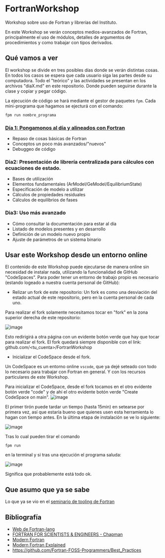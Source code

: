 # FortranWorkshop
Workshop sobre uso de Fortran y librerías del Instituto.

En este Workshop se verán conceptos medios-avanzados de Fortran, 
principalmente el uso de módulos, detalles de argumentos de procedimientos
y como trabajar con tipos derivados. 

## Qué vamos a ver
El workshop se divide en tres posibles días donde se verán distintas cosas. 
En todos los casos se espera que cada usuario siga las partes desde su computadora.
Todo el "teórico" y las actividades se presentan en los archivos "diaX.md" en este
repositorio. Donde pueden seguirse durante la clase y copiar y pegar código.

La ejecución de código se hará mediante el gestor de paquetes `fpm`. Cada mini-programa que
hagamos se ejecturá con el comando:

```bash
fpm run nombre_programa
```

### [Día 1: Pongamonos al día y alineados con Fortran](dia1.md)
- Repaso de cosas básicas de Fortran
- Conceptos un poco más avanzados/"nuevos"
- Debuggeo de código

### Dia2: Presentación de librería centralizada para cálculos con ecuaciones de estado.
- Bases de utilización
- Elementos fundamentales (ArModel/GeModel/EquilibriumState)
- Especificación de modelo a utilizar
- Cálculos de propiedades residuales
- Cálculos de equilibrios de fases

### Dia3: Uso más avanzado
- Cómo consultar la documentación para estar al día
- Listado de modelos presentes y en desarrollo
- Definición de un modelo nuevo propio
- Ajuste de parámetros de un sistema binario

## Usar este Workshop desde un entorno online
El contenido de este Workshop puede ejecutarse de manera online sin necesidad de instalar nada, 
utilizando la funcionalidad de GitHub "CodeSpaces". Para poder tener un entorno de trabajo propio
es necesario (estando logeado a nuestra cuenta personal de GitHub):

- Relizar un fork de este repositorio: Un fork es como una desviación del estado actual de este repositorio, pero en la cuenta personal de cada uno.

Para realizar el fork solamente necesitamos tocar en "fork" en la zona superior derecha de este repositorio:

![image](https://github.com/ipqa-research/FortranWorkshop/assets/24468661/c3ad71ba-f0f5-4b3b-8f6e-e7e3b3f82047)

Esto redirigirá a otra página con un evidente botón verde que hay que tocar para realizar el fork. El fork
quedará siempre disponible con el link: github.com/<tu_cuenta>/FortranWorkshop

- Inicializar el CodeSpace desde el fork.

Un CodeSpace es un entorno online `vscode`, que ya dejé seteado con todo lo necesario para trabajar con Fortran en general. Y con
los recursos particulares de este Workshop.

Para inicializar el CodeSpace, desde el fork tocamos en el otro evidente botón verde "code" y de ahí el otro evidente botón verde
"Create CodeSpace on main".
![image](https://github.com/ipqa-research/FortranWorkshop/assets/24468661/3f7c84a6-0a65-4d8b-8dea-b92c363c79ad)

El primer tirón puede tardar un tiempo (hasta 15min) en setearse por primera vez, así que estaría bueno que quienes usen esta
herramienta lo hagan con tiempo antes. En la última etapa de instalación se ve lo siguiente:

![image](https://github.com/ipqa-research/FortranWorkshop/assets/24468661/84dd6462-1a77-44ca-aa4e-db5ef38545a0)


Tras lo cual pueden tirar el comando

```
fpm run
```

en la terminal y si tras una ejecución el programa saluda:

![image](https://github.com/ipqa-research/FortranWorkshop/assets/24468661/5c5955c6-f653-4919-a88c-4422ac8dba99)

Significa que probablemente está todo ok.


## Que asumo que ya se sabe
Lo que ya se vio en el [seminario de tooling de Fortran](https://github.com/ipqa-research/curso-linux/blob/main/fortran/tooling/README.md)


## Bibliografía
- [Web de Fortran-lang](https://fortran-lang.org/learn/)
- [FORTRAN FOR SCIENTISTS & ENGINEERS - Chapman](https://books.google.com.ar/books?id=OQhBMQAACAAJ)
- [Modern Fortran](https://livebook.manning.com/book/modern-fortran/chapter-4/v-12/)
- [Modern Fortran Explained](https://global.oup.com/academic/product/modern-fortran-explained-9780198876588?q=Fortran%202023&lang=en&cc=de)
- https://github.com/Fortran-FOSS-Programmers/Best_Practices
